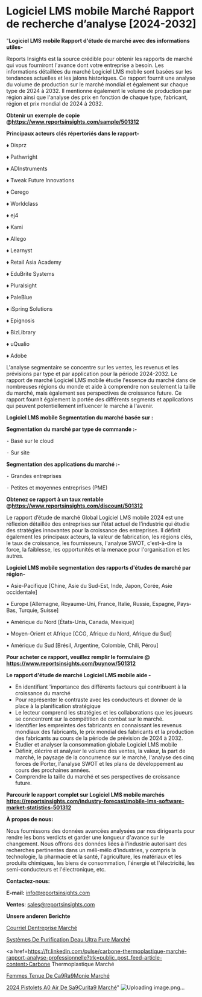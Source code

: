 # Logiciel LMS mobile Marché Rapport de recherche d’analyse [2024-2032]

"<strong>Logiciel LMS mobile Rapport d'étude de marché avec des informations utiles-</strong>

Reports Insights est la source crédible pour obtenir les rapports de marché qui vous fourniront l'avance dont votre entreprise a besoin. Les informations détaillées du marché Logiciel LMS mobile sont basées sur les tendances actuelles et les jalons historiques. Ce rapport fournit une analyse du volume de production sur le marché mondial et également sur chaque type de 2024 à 2032. Il mentionne également le volume de production par région ainsi que l'analyse des prix en fonction de chaque type, fabricant, région et prix mondial de 2024 à 2032.

<strong><b>Obtenir un exemple de copie @</b></strong><a href=https://www.reportsinsights.com/sample/501312><strong><b>https://www.reportsinsights.com/sample/501312</b></strong></a>

<b>Principaux acteurs clés répertoriés dans le rapport-</b>

<b> </b>♦ Disprz

♦ Pathwright

♦ ADInstruments

♦ Tweak  Future Innovations

♦ Cerego

♦ Worldclass

♦ ej4

♦ Kami

♦ Allego

♦ Learnyst

♦ Retail Asia Academy

♦ EduBrite Systems

♦ Pluralsight

♦ PaleBlue

♦ iSpring Solutions

♦ Epignosis

♦ BizLibrary

♦ uQualio

♦ Adobe

L'analyse segmentaire se concentre sur les ventes, les revenus et les prévisions par type et par application pour la période 2024-2032. Le rapport de marché Logiciel LMS mobile étudie l'essence du marché dans de nombreuses régions du monde et aide à comprendre non seulement la taille du marché, mais également ses perspectives de croissance future. Ce rapport fournit également la portée des différents segments et applications qui peuvent potentiellement influencer le marché à l'avenir.

<strong>Logiciel LMS mobile Segmentation du marché basée sur :</strong>

<strong>Segmentation du marché par type de commande :-</strong>

⁃ Basé sur le cloud

⁃ Sur site

<strong>Segmentation des applications du marché :-</strong>

⁃ Grandes entreprises

⁃ Petites et moyennes entreprises (PME)

<strong><b>Obtenez ce rapport à un taux rentable @</b></strong><a href=https://www.reportsinsights.com/discount/501312><strong><b>https://www.reportsinsights.com/discount/501312</b></strong></a>

Le rapport d’étude de marché Global Logiciel LMS mobile 2024 est une réflexion détaillée des entreprises sur l’état actuel de l’industrie qui étudie des stratégies innovantes pour la croissance des entreprises. Il définit également les principaux acteurs, la valeur de fabrication, les régions clés, le taux de croissance, les fournisseurs, l'analyse SWOT, c'est-à-dire la force, la faiblesse, les opportunités et la menace pour l'organisation et les autres.

<strong>Logiciel LMS mobile segmentation des rapports d'études de marché par région-</strong>

• Asie-Pacifique [Chine, Asie du Sud-Est, Inde, Japon, Corée, Asie occidentale]

• Europe [Allemagne, Royaume-Uni, France, Italie, Russie, Espagne, Pays-Bas, Turquie, Suisse]

• Amérique du Nord [États-Unis, Canada, Mexique]

• Moyen-Orient et Afrique [CCG, Afrique du Nord, Afrique du Sud]

• Amérique du Sud [Brésil, Argentine, Colombie, Chili, Pérou]

<strong>Pour acheter ce rapport, veuillez remplir le formulaire @   <a href=https://www.reportsinsights.com/buynow/501312>https://www.reportsinsights.com/buynow/501312</a></strong>

<strong>Le rapport d'étude de marché Logiciel LMS mobile aide -</strong>
<ul>
  <li>En identifiant 'importance des différents facteurs qui contribuent à la croissance du marché</li>
  <li>Pour représenter le contraste avec les conducteurs et donner de la place à la planification stratégique</li>
  <li>Le lecteur comprend les stratégies et les collaborations que les joueurs se concentrent sur la compétition de combat sur le marché.</li>
  <li>Identifier les empreintes des fabricants en connaissant les revenus mondiaux des fabricants, le prix mondial des fabricants et la production des fabricants au cours de la période de prévision de 2024 à 2032.</li>
  <li>Étudier et analyser la consommation globale Logiciel LMS mobile</li>
  <li>Définir, décrire et analyser le volume des ventes, la valeur, la part de marché, le paysage de la concurrence sur le marché, l'analyse des cinq forces de Porter, l'analyse SWOT et les plans de développement au cours des prochaines années.</li>
  <li>Comprendre la taille du marché et ses perspectives de croissance future.</li>
</ul>

<strong>Parcourir le rapport complet sur Logiciel LMS mobile marchés <a href=https://reportsinsights.com/industry-forecast/mobile-lms-software-market-statistics-501312>https://reportsinsights.com/industry-forecast/mobile-lms-software-market-statistics-501312</a></strong>

<strong>À propos de nous:</strong>

Nous fournissons des données avancées analysées par nos dirigeants pour rendre les bons verdicts et garder une longueur d'avance sur le changement. Nous offrons des données liées à l'industrie autorisant des recherches pertinentes dans un méli-mélo d'industries, y compris la technologie, la pharmacie et la santé, l'agriculture, les matériaux et les produits chimiques, les biens de consommation, l'énergie et l'électricité, les semi-conducteurs et l'électronique, etc.

<strong>Contactez-nous:</strong>

<strong>E-mail:</strong> <a href=mailto:info@reportsinsights.com>info@reportsinsights.com</a>

<strong>Ventes</strong>: <a href=mailto:sales@reportsinsights.com>sales@reportsinsights.com</a>

<strong>Unsere anderen Berichte</strong>

<a href=https://www.linkedin.com/pulse/courriel-dentreprise-march%C3%A9-de-la-taille-2024-e9m4c/>Courriel Dentreprise Marché</a>

<a href=https://www.linkedin.com/pulse/systèmes-de-purification-deau-ultra-pure-marchéanalyse-vecic/>Systèmes De Purification Deau Ultra Pure Marché</a>

<a href=https://fr.linkedin.com/pulse/carbone-thermoplastique-marché-rapport-analyse-professionnelle?trk=public_post_feed-article-content>Carbone Thermoplastique Marché</a>

<a href=https://www.linkedin.com/pulse/femmes-tenue-de-c%C3%A9r%C3%A9monie-march%C3%A9domaines-croissance-rpkvc/>Femmes Tenue De Ca9Ra9Monie Marché</a>

<a href=https://www.linkedin.com/pulse/2024-pistolets-%C3%A0-air-de-s%C3%A9curit%C3%A9-march%C3%A9-ggepc/>2024 Pistolets A0 Air De Sa9Curita9 Marché</a>"
![Uploading image.png…]()
